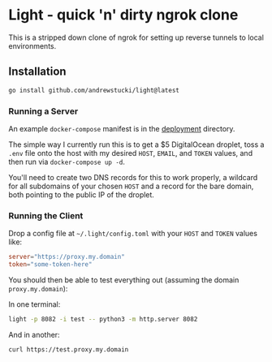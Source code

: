 # Light - quick 'n' dirty ngrok clone

This is a stripped down clone of ngrok for setting 
up reverse tunnels to local environments.

## Installation

```bash
go install github.com/andrewstucki/light@latest
```

### Running a Server

An example `docker-compose` manifest is in the [deployment](./deployment) directory.

The simple way I currently run this is to get a $5 DigitalOcean droplet, toss a `.env` file onto the host with my desired `HOST`, `EMAIL`, and `TOKEN` values, and then run via `docker-compose up -d`.

You'll need to create two DNS records for this to work properly, a wildcard for all subdomains of your chosen `HOST` and a record for the bare domain, both pointing to the public IP of the droplet.

### Running the Client

Drop a config file at `~/.light/config.toml` with your `HOST` and `TOKEN` values like:

```toml
server="https://proxy.my.domain"
token="some-token-here"
```

You should then be able to test everything out (assuming the domain `proxy.my.domain`):

In one terminal:

```bash
light -p 8082 -i test -- python3 -m http.server 8082
```

And in another:

```bash
curl https://test.proxy.my.domain
```